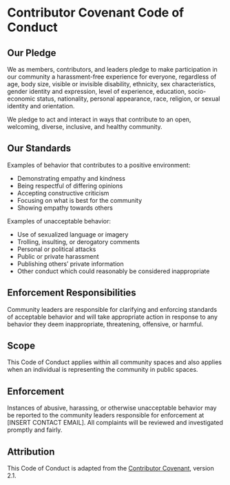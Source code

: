 # Contributor Covenant Code of Conduct

## Our Pledge
We as members, contributors, and leaders pledge to make participation in our community a harassment-free experience for everyone, regardless of age, body size, visible or invisible disability, ethnicity, sex characteristics, gender identity and expression, level of experience, education, socio-economic status, nationality, personal appearance, race, religion, or sexual identity and orientation.

We pledge to act and interact in ways that contribute to an open, welcoming, diverse, inclusive, and healthy community.

## Our Standards
Examples of behavior that contributes to a positive environment:
- Demonstrating empathy and kindness
- Being respectful of differing opinions
- Accepting constructive criticism
- Focusing on what is best for the community
- Showing empathy towards others

Examples of unacceptable behavior:
- Use of sexualized language or imagery
- Trolling, insulting, or derogatory comments
- Personal or political attacks
- Public or private harassment
- Publishing others’ private information
- Other conduct which could reasonably be considered inappropriate

## Enforcement Responsibilities
Community leaders are responsible for clarifying and enforcing standards of acceptable behavior and will take appropriate action in response to any behavior they deem inappropriate, threatening, offensive, or harmful.

## Scope
This Code of Conduct applies within all community spaces and also applies when an individual is representing the community in public spaces.

## Enforcement
Instances of abusive, harassing, or otherwise unacceptable behavior may be reported to the community leaders responsible for enforcement at [INSERT CONTACT EMAIL].
All complaints will be reviewed and investigated promptly and fairly.

## Attribution
This Code of Conduct is adapted from the [Contributor Covenant][homepage], version 2.1.

[homepage]: https://www.contributor-covenant.org 